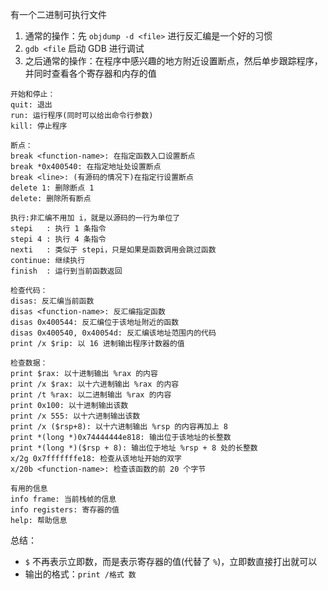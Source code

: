 有一个二进制可执行文件

1. 通常的操作：先 `objdump -d <file>` 进行反汇编是一个好的习惯
2. `gdb <file` 启动 GDB 进行调试
3. 之后通常的操作：在程序中感兴趣的地方附近设置断点，然后单步跟踪程序，并同时查看各个寄存器和内存的值

```
开始和停止：
quit: 退出
run: 运行程序(同时可以给出命令行参数)
kill: 停止程序

断点：
break <function-name>: 在指定函数入口设置断点
break *0x400540: 在指定地址处设置断点
break <line>: (有源码的情况下)在指定行设置断点
delete 1: 删除断点 1
delete: 删除所有断点

执行:非汇编不用加 i，就是以源码的一行为单位了
stepi   : 执行 1 条指令
stepi 4 : 执行 4 条指令
nexti   : 类似于 stepi，只是如果是函数调用会跳过函数
continue: 继续执行
finish  : 运行到当前函数返回

检查代码：
disas: 反汇编当前函数
disas <function-name>: 反汇编指定函数
disas 0x400544: 反汇编位于该地址附近的函数
disas 0x400540, 0x40054d: 反汇编该地址范围内的代码
print /x $rip: 以 16 进制输出程序计数器的值

检查数据：
print $rax: 以十进制输出 %rax 的内容
print /x $rax: 以十六进制输出 %rax 的内容
print /t %rax: 以二进制输出 %rax 的内容
print 0x100: 以十进制输出该数
print /x 555: 以十六进制输出该数
print /x ($rsp+8): 以十六进制输出 %rsp 的内容再加上 8
print *(long *)0x74444444e818: 输出位于该地址的长整数
print *(long *)($rsp + 8): 输出位于地址 %rsp + 8 处的长整数
x/2g 0x7fffffffe18: 检查从该地址开始的双字
x/20b <function-name>: 检查该函数的前 20 个字节

有用的信息
info frame: 当前栈帧的信息
info registers: 寄存器的值
help: 帮助信息
```

总结：
- `$` 不再表示立即数，而是表示寄存器的值(代替了 `%`)，立即数直接打出就可以
- 输出的格式：`print /格式 数`